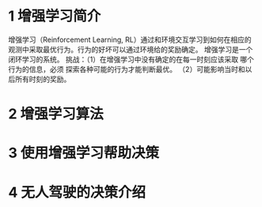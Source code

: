 # 1 增强学习简介
增强学习（Reinforcement Learning, RL）通过和环境交互学习到如何在相应的观测中采取最优行为。行为的好坏可以通过环境给的奖励确定。
增强学习是一个闭环学习的系统。
挑战：（1）在增强学习中没有确定的在每一时刻应该采取 哪个行为的信息，必须 探索各种可能的行为才能判断最优。
（2）可能影响当时和以后所有时刻的奖励。

# 2 增强学习算法

# 3 使用增强学习帮助决策
# 4 无人驾驶的决策介绍
